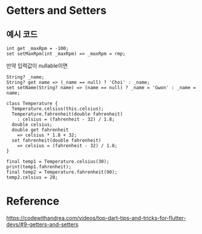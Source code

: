 # Getters and Setters

## 예시 코드

~~~
int get _maxRpm = -100;
set setMaxRpm(int _maxRpm) => _maxRpm = rmp;
~~~

만약 입력값이 nullable이면
~~~
String? _name;
String? get name => (_name == null) ? 'Choi' : _name;
set setName(String? name) => (name == null) ? _name = 'Gwon' : _name = name;
~~~

~~~
class Temperature {
  Temperature.celsius(this.celsius);
  Temperature.fahrenheit(double fahrenheit)
    : celsius = (fahrenheit - 32) / 1.8;
  double celsius;
  double get fahrenheit
    => celsius * 1.8 + 32;
  set fahrenheit(double fahrenheit)
    => celsius = (fahrenheit - 32) / 1.8;
}

final temp1 = Temperature.celsius(30);
print(temp1.fahrenheit);
final temp2 = Temperature.fahrenheit(90);
temp2.celsius = 28;
~~~

# Reference  
https://codewithandrea.com/videos/top-dart-tips-and-tricks-for-flutter-devs/#9-getters-and-setters